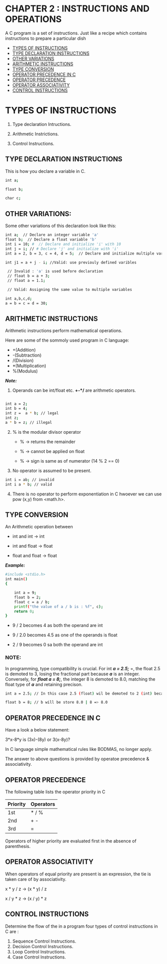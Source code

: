 # CHAPTER 2 : INSTRUCTIONS AND OPERATIONS

A C program is a set of instructions. Just like a recipe which contains instructions to prepare a particular dish


- [TYPES OF INSTRUCTIONS](#type-conversion)
- [TYPE DECLARATION INSTRUCTIONS](#type-declaration-instructions)
- [OTHER VARIATIONS](#other-variations)
- [ARITHMETIC INSTRUCTIONS](#arithmetic-instructions)
- [TYPE CONVERSION](#type-conversion)
- [OPERATOR PRECEDENCE IN C](#operator-precedence-in-c)
- [OPERATOR PRECEDENCE](#operator-precedence)
- [OPERATOR ASSOCIATIVITY](#operator-associativity)
- [CONTROL INSTRUCTIONS](#control-instructions)

# TYPES OF INSTRUCTIONS

1. Type declaration Intructions.

2. Arithmetic Instrictions.

3. Control Instructions.

## TYPE DECLARATION INSTRUCTIONS

This is how you declare a variable in C.

```bash
int a;

float b;

char c;
```

## OTHER VARIATIONS:

Some other variations of this declaration look like this:

```bash
int a;  // Declare an integer variable 'a'
float b;  // Declare a float variable 'b'
int i = 10; #  // Declare and initialize 'i' with 10
int j = i; // # Declare 'j' and initialize with 'i'
int a = 2, b = 3, c = 4, d = 5;  // Declare and initialize multiple variables

int j1 = a + j - i; //Valid: use previouly defined varibles

 // Invalid : 'a' is used before declaration
 // float b = a + 3;
 // float a = 1.1;

 // Valid: Assigning the same value to multiple variables

int a,b,c,d;
a = b = c = d = 30;

```

## ARITHMETIC INSTRUCTIONS

Arithmetic instructions perform mathematical operations.

Here are some of the sommoly used program in C language:

- +(Addition)
- -(Subtraction)
- /(Division)
- \*(Multiplication)
- %(Modulus)

**_Note:_**

1. Operands can be int/float etc. **+-\*/** are arithmetic operators.

```bash

int a = 2;
int b = 4;
int z =  a * b; // legal
int z;
a * b = z; // illegal
```

2. % is the modular divisor operator

   - % &rarr; returns the remainder

   - % &rarr; cannot be applied on float

   - % &rarr; sign is same as of numerator (14 % 2 == 0)

3. No operator is assumed to be present.

```bash
int i = ab; // invalid
int i a * b; // valid
```

4. There is no operator to perform exponentiation in C hwoever we can use pow (x,y) from <math.h>.

## TYPE CONVERSION

An Arithmetic operation between

- int and int &rarr; int

- int and float &rarr; float

- float and float &rarr; float

**_Example:_**

```bash
#include <stdio.h>
int main()
{

    int a = 9;
    float b = 2;
    float c = a / b;
    printf("the value of a / b is : %f", c);
    return 0;
}
```

- 9 / 2 becomes 4 as both the operand are int

- 9 / 2.0 becomes 4.5 as one of the operands is float

- 2 / 9 becomes 0 sa both the operand are int

### NOTE:

In programming, type compatibility is crucial. For int **_a = 2.5;_** =, the float 2.5 is demoted to 3, losing the fractional part because **_a_** is an integer. Conversely, for **_float a = 8;_**, the integer 8 is demoted to 8.0, matching the float type of **_a_** and retaining precison.

```bash
int a = 2.5; // In this case 2.5 (float) wil be demoted to 2 (int) because a is not able to store floats.

float b = 8; // b will be store 8.0 | 8 => 8.0
```

## OPERATOR PRECEDENCE IN C

Have a look a below statement:

3\*x-8\*y is (3x)-(8y) or 3(x-8y)?

In C language simple mathematical rules like BODMAS, no longer apply.

The answer to above questions is provided by operatoe precedence & associativity.

## OPERATOR PRECEDENCE

The following table lists the operator priority in C

|Priority|Operators|
| ------ | ------- |
| 1st    | \* / %  |
| 2nd    | + -     |
| 3rd    | =       |


Operators of higher priority are evaluated first in the absence of parenthesis.

## OPERATOR ASSOCIATIVITY

When operators of equal priority are present is an expression, the tie is taken care of by associativity.

x * y / z &rarr; (x * y) / z

x / y * z &rarr; (x / y) * z

## CONTROL INSTRUCTIONS

Determine the flow of the in a program four types of control instructions in C are : 

1. Sequence Control Instructions.
2. Decision Control Instructions.
3. Loop Control Instructions.
4. Case Control Instructions.
